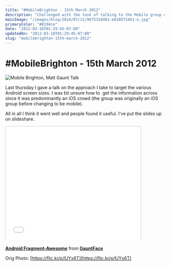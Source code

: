 ```yaml
---
title: "#MobileBrighton - 15th March 2012"
description: "Challenged with the task of talking to the Mobile group of Brighton about Android Resources, Matt Gaunt put on one hell of a show . . . . . and you know told some people about Android Resources for design and layout."
mainImage: "/images/blog/2014/07/11/9675318481-e6105f1461-o.jpg"
primaryColor: "#8194ce"
date: "2012-03-18T01:29:45-07:00"
updatedOn: "2012-03-18T01:29:45-07:00"
slug: "mobilebrighton-15th-march-2012"
---
```


# #MobileBrighton - 15th March 2012

![Mobile Brighton, Matt Gaunt Talk](/images/blog/2012/03/F9FD26D8-D348-48FE-91D1-EC40D1278F1D.jpg)

Last thursday I gave a talk on the approach I take to target the various Android screen sizes. I was bit unsure how to  get the information across since it was predominantly an iOS crowd (the group was originally an iOS group before changing to be mobile).

All in all I think it went well and people found it useful. I've put the slides up on slideshare.

<iframe src="//www.slideshare.net/slideshow/embed_code/12025959" width="427" height="356" frameborder="0" marginwidth="0" marginheight="0" scrolling="no" style="border:1px solid #CCC; border-width:1px 1px 0; margin-bottom:5px; max-width: 100%;" allowfullscreen> </iframe>

<p><strong><a href="https://www.slideshare.net/GauntFace/android-fragmentawesome" title="Android Fragment-Awesome" target="_blank">Android Fragment-Awesome</a></strong> from <strong><a href="http://www.slideshare.net/GauntFace" target="_blank">GauntFace</a></strong></p>

Orig Photo: [https://flic.kr/p/fJYx6T](https://flic.kr/p/fJYx6T)